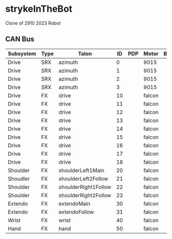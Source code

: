 # strykeInTheBot
Clone of 2910 2023 Robot

## CAN Bus

| Subsystem  | Type     | Talon                 | ID | PDP      | Motor       | Breaker |
| ---------- | -------- | --------------------- | -- | -------- | ----------- | ------- |
| Drive      | SRX      | azimuth               | 0  |          |  9015       |         |
| Drive      | SRX      | azimuth               | 1  |          |  9015       |         |
| Drive      | SRX      | azimuth               | 2  |          |  9015       |         |
| Drive      | SRX      | azimuth               | 3  |          |  9015       |         |
| Drive      | FX       | drive                 | 10 |          |  falcon     |         |
| Drive      | FX       | drive                 | 11 |          |  falcon     |         |
| Drive      | FX       | drive                 | 12 |          |  falcon     |         |
| Drive      | FX       | drive                 | 13 |          |  falcon     |         |
| Drive      | FX       | drive                 | 14 |          |  falcon     |         |
| Drive      | FX       | drive                 | 15 |          |  falcon     |         |
| Drive      | FX       | drive                 | 16 |          |  falcon     |         |
| Drive      | FX       | drive                 | 17 |          |  falcon     |         |
| Drive      | FX       | drive                 | 18 |          |  falcon     |         |
| Shoulder   | FX       | shoulderLeft1Main     | 20 |          |  falcon     |         |
| Shoudler   | FX       | shoulderLeft2Follow   | 21 |          |  falcon     |         |
| Shoulder   | FX       | shoulderRight1Follow  | 22 |          |  falcon     |         |
| Shoulder   | FX       | shoulderRight2Follow  | 23 |          |  falcon     |         |
| Extendo    | FX       | extendoMain           | 30 |          |  falcon     |         |
| Extendo    | FX       | extendoFollow         | 31 |          |  falcon     |         |
| Wrist      | FX       | wrist                 | 40 |          |  falcon     |         |
| Hand       | FX       | hand                  | 50 |          |  falcon     |         |
